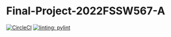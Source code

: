 # Final-Project-2022FSSW567-A
[![CircleCI](https://dl.circleci.com/status-badge/img/gh/SeeAnish/Final-Project-2022FSSW567-A/tree/main.svg?style=svg&circle-token=f6187f482a5254059d05b0f32db585db09b84a84)](https://dl.circleci.com/status-badge/redirect/gh/SeeAnish/Final-Project-2022FSSW567-A/tree/main)
[![linting: pylint](https://img.shields.io/badge/linting-pylint-yellowgreen)](https://github.com/PyCQA/pylint)